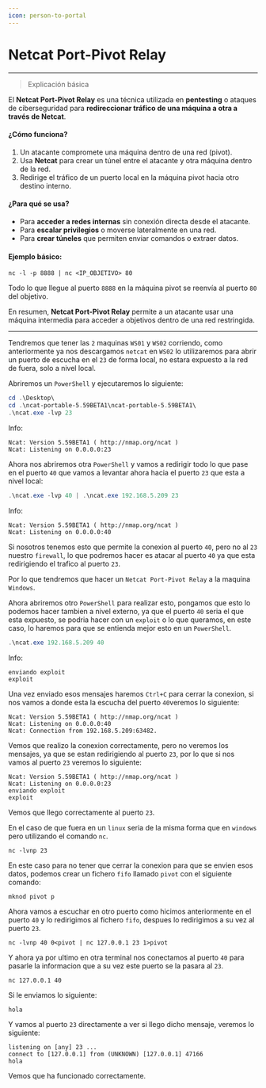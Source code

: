 ```yaml
---
icon: person-to-portal
---
```


# Netcat Port-Pivot Relay

***

> Explicación básica

El **Netcat Port-Pivot Relay** es una técnica utilizada en **pentesting** o ataques de ciberseguridad para **redireccionar tráfico de una máquina a otra a través de Netcat**.

#### ¿Cómo funciona?

1. Un atacante compromete una máquina dentro de una red (pivot).
2. Usa **Netcat** para crear un túnel entre el atacante y otra máquina dentro de la red.
3. Redirige el tráfico de un puerto local en la máquina pivot hacia otro destino interno.

#### ¿Para qué se usa?

* Para **acceder a redes internas** sin conexión directa desde el atacante.
* Para **escalar privilegios** o moverse lateralmente en una red.
* Para **crear túneles** que permiten enviar comandos o extraer datos.

#### Ejemplo básico:

```shell
nc -l -p 8888 | nc <IP_OBJETIVO> 80
```

Todo lo que llegue al puerto `8888` en la máquina pivot se reenvía al puerto `80` del objetivo.

En resumen, **Netcat Port-Pivot Relay** permite a un atacante usar una máquina intermedia para acceder a objetivos dentro de una red restringida.

***

Tendremos que tener las `2` maquinas `WS01` y `WS02` corriendo, como anteriormente ya nos descargamos `netcat` en `WS02` lo utilizaremos para abrir un puerto de escucha en el `23` de forma local, no estara expuesto a la red de fuera, solo a nivel local.

Abriremos un `PowerShell` y ejecutaremos lo siguiente:

```powershell
cd .\Desktop\
cd .\ncat-portable-5.59BETA1\ncat-portable-5.59BETA1\
.\ncat.exe -lvp 23
```

Info:

```
Ncat: Version 5.59BETA1 ( http://nmap.org/ncat )
Ncat: Listening on 0.0.0.0:23
```

Ahora nos abriremos otra `PowerShell` y vamos a redirigir todo lo que pase en el puerto `40` que vamos a levantar ahora hacia el puerto `23` que esta a nivel local:

```powershell
.\ncat.exe -lvp 40 | .\ncat.exe 192.168.5.209 23
```

Info:

```
Ncat: Version 5.59BETA1 ( http://nmap.org/ncat )
Ncat: Listening on 0.0.0.0:40
```

Si nosotros tenemos esto que permite la conexion al puerto `40`, pero no al `23` nuestro `firewall`, lo que podremos hacer es atacar al puerto `40` ya que esta redirigiendo el trafico al puerto `23`.

Por lo que tendremos que hacer un `Netcat Port-Pivot Relay` a la maquina `Windows`.

Ahora abriremos otro `PowerShell` para realizar esto, pongamos que esto lo podemos hacer tambien a nivel externo, ya que el puerto `40` seria el que esta expuesto, se podria hacer con un `exploit` o lo que queramos, en este caso, lo haremos para que se entienda mejor esto en un `PowerShell`.

```powershell
.\ncat.exe 192.168.5.209 40
```

Info:

```
enviando exploit
exploit
```

Una vez enviado esos mensajes haremos `Ctrl+C` para cerrar la conexion, si nos vamos a donde esta la escucha del puerto `40`veremos lo siguiente:

```
Ncat: Version 5.59BETA1 ( http://nmap.org/ncat )
Ncat: Listening on 0.0.0.0:40
Ncat: Connection from 192.168.5.209:63482.
```

Vemos que realizo la conexion correctamente, pero no veremos los mensajes, ya que se estan redirigiendo al puerto `23`, por lo que si nos vamos al puerto `23` veremos lo siguiente:

```
Ncat: Version 5.59BETA1 ( http://nmap.org/ncat )
Ncat: Listening on 0.0.0.0:23
enviando exploit
exploit
```

Vemos que llego correctamente al puerto `23`.

En el caso de que fuera en un `linux` seria de la misma forma que en `windows` pero utilizando el comando `nc`.

```shell
nc -lvnp 23
```

En este caso para no tener que cerrar la conexion para que se envien esos datos, podemos crear un fichero `fifo` llamado `pivot` con el siguiente comando:

```shell
mknod pivot p
```

Ahora vamos a escuchar en otro puerto como hicimos anteriormente en el puerto `40` y lo redirigimos al fichero `fifo`, despues lo redirigimos a su vez al puerto `23`.

```shell
nc -lvnp 40 0<pivot | nc 127.0.0.1 23 1>pivot
```

Y ahora ya por ultimo en otra terminal nos conectamos al puerto `40` para pasarle la informacion que a su vez este puerto se la pasara al `23`.

```shell
nc 127.0.0.1 40
```

Si le enviamos lo siguiente:

```
hola
```

Y vamos al puerto `23` directamente a ver si llego dicho mensaje, veremos lo siguiente:

```
listening on [any] 23 ...
connect to [127.0.0.1] from (UNKNOWN) [127.0.0.1] 47166
hola
```

Vemos que ha funcionado correctamente.
